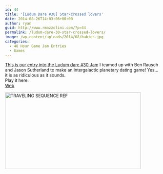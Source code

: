 ```yaml
---
id: 44
title: '[Ludum Dare #30] Star-crossed lovers'
date: 2014-08-26T14:03:06+00:00
author: ryan
guid: http://www.rmazzolini.com/?p=44
permalink: /ludum-dare-30-star-crossed-lovers/
image: /wp-content/uploads/2014/08/babies.jpg
categories:
  - 48 Hour Game Jam Entries
  - Games
---
```

[This is our entry into the Ludum dare #30 Jam](http://www.makegamessa.com/discussion/2358/ludum-dare-star-crossed-lovers) I teamed up with Ben Rausch and Jason Sutherland to make an intergalactic planetary dating game! Yes&#8230; it is as ridiculous as it sounds.  
Play it here:  
[Web](http://www.rmazzolini.com/games/Star-crossed%20lovers%20web/Star-crossed%20lovers%20Web.html)

[<img loading="lazy" class=" size-full wp-image-142 aligncenter" title="" src="https://i0.wp.com/www.rmazzolini.com/wp-content/uploads/2014/08/TRAVELING-SEQUENCE-REF.jpg?resize=444%2C250" alt="TRAVELING SEQUENCE REF" width="444" height="250" srcset="https://i0.wp.com/www.rmazzolini.com/wp-content/uploads/2014/08/TRAVELING-SEQUENCE-REF.jpg?w=444 444w, https://i0.wp.com/www.rmazzolini.com/wp-content/uploads/2014/08/TRAVELING-SEQUENCE-REF.jpg?resize=300%2C169 300w" sizes="(max-width: 444px) 100vw, 444px" data-recalc-dims="1" />](https://i0.wp.com/www.rmazzolini.com/wp-content/uploads/2014/08/TRAVELING-SEQUENCE-REF.jpg " ")